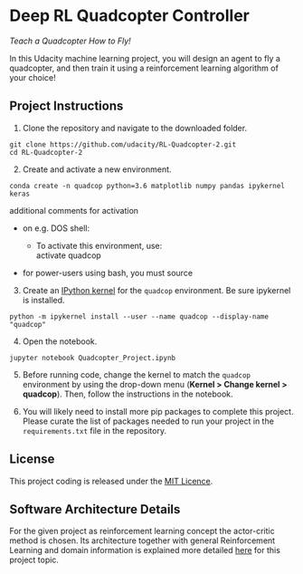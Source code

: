 # Deep RL Quadcopter Controller

*Teach a Quadcopter How to Fly!*

In this Udacity machine learning project, you will design an agent to fly a quadcopter, and then train it using a reinforcement learning algorithm of your choice! 

## Project Instructions

1. Clone the repository and navigate to the downloaded folder.

```
git clone https://github.com/udacity/RL-Quadcopter-2.git
cd RL-Quadcopter-2
```

2. Create and activate a new environment.

```
conda create -n quadcop python=3.6 matplotlib numpy pandas ipykernel keras
```

additional comments for activation

 - on e.g. DOS shell:
    - To activate this environment, use:<br>
      activate quadcop

 - for power-users using bash, you must source

3. Create an [IPython kernel](http://ipython.readthedocs.io/en/stable/install/kernel_install.html) for the `quadcop` environment. Be sure ipykernel is installed.
```
python -m ipykernel install --user --name quadcop --display-name "quadcop"
```

4. Open the notebook.
```
jupyter notebook Quadcopter_Project.ipynb
```

5. Before running code, change the kernel to match the `quadcop` environment by using the drop-down menu (**Kernel > Change kernel > quadcop**). Then, follow the instructions in the notebook.

6. You will likely need to install more pip packages to complete this project.  Please curate the list of packages needed to run your project in the `requirements.txt` file in the repository.

## License
This project coding is released under the [MIT Licence](https://github.com/IloBe/RL_Quadcopter_master/edit/master/License).

## Software Architecture Details
For the given project as reinforcement learning concept the actor-critic method is chosen. Its architecture together with general Reinforcement Learning and domain information is explained more detailed [here](https://github.com/IloBe/RL_Quadcopter_master/edit/master/RL_architecture_info.pdf) for this project topic.
